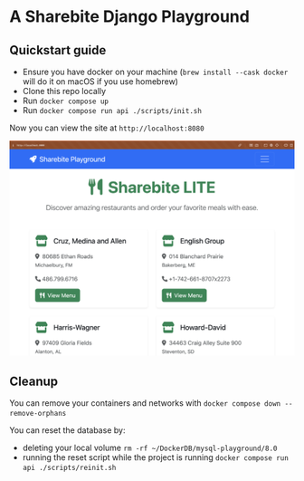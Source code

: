 # A Sharebite Django Playground

## Quickstart guide
- Ensure you have docker on your machine (`brew install --cask docker` will do it on macOS if you use homebrew)
- Clone this repo locally
- Run `docker compose up`
- Run `docker compose run api ./scripts/init.sh`

Now you can view the site at `http://localhost:8080`

![Sharebite LITE Screenshot](screenshots/homepage.png)

## Cleanup
You can remove your containers and networks with `docker compose down --remove-orphans`

You can reset the database by:
- deleting your local volume `rm -rf ~/DockerDB/mysql-playground/8.0`
- running the reset script while the project is running `docker compose run api ./scripts/reinit.sh`